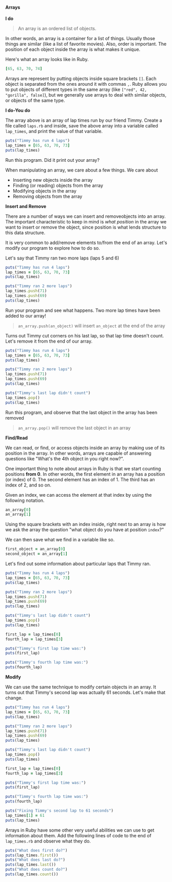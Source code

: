 #### Arrays

**I do**

> An array is an ordered list of objects.

In other words, an array is a container for a list of things. Usually those
things are similar (like a list of favorite movies). Also, order is important.
The position of each object inside the array is what makes it unique.

Here's what an array looks like in Ruby.

```ruby
[65, 63, 70, 74]
```

Arrays are represent by putting objects inside square brackets `[]`. Each object
is separated from the ones around it with commas `,`. Ruby allows you to put
objects of different types in the same array (like `["red", 42, "gorilla",
false]`), but we generally use arrays to deal with similar objects, or objects
of the same type.

**I do-You do**

The array above is an array of lap times run by our friend Timmy. Create a file
called `laps.rb` and inside, save the above array into a variable called
`lap_times`, and print the value of that variable.

```ruby
puts("Timmy has run 4 laps")
lap_times = [65, 63, 70, 73]
puts(lap_times)
```

Run this program. Did it print out your array?

When manipulating an array, we care about a few things. We care about

* Inserting new objects inside the array
* Finding (or reading) objects from the array
* Modifying objects in the array
* Removing objects from the array

**Insert and Remove**

There are a number of ways we can insert and removeobjects into an array. The
important characteristic to keep in mind is _what position_ in the array we want
to insert or remove the object, since position is what lends structure to this
data structure.

It is very common to add/remove elements to/from the end of an array. Let's
modify our program to explore how to do so.

Let's say that Timmy ran two more laps (laps 5 and 6)

```ruby
puts("Timmy has run 4 laps")
lap_times = [65, 63, 70, 73]
puts(lap_times)

puts("Timmy ran 2 more laps")
lap_times.push(71)
lap_times.push(69)
puts(lap_times)
```

Run your program and see what happens. Two more lap times have been added to
our array!

> `an_array.push(an_object)` will insert `an_object` at the end of the array

Turns out Timmy cut corners on his last lap, so that lap time doesn't count.
Let's remove it from the end of our array.

```ruby
puts("Timmy has run 4 laps")
lap_times = [65, 63, 70, 73]
puts(lap_times)

puts("Timmy ran 2 more laps")
lap_times.push(71)
lap_times.push(69)
puts(lap_times)

puts("Timmy's last lap didn't count")
lap_times.pop()
puts(lap_times)
```

Run this program, and observe that the last object in the array has been removed

> `an_array.pop()` will remove the last object in an array

**Find/Read**

We can read, or find, or access objects inside an array by making use of its
position in the array. In other words, arrays are capable of answering
questions like "What's the 4th object in you right now?".

One important thing to note about arrays in Ruby is that we start counting
positions **from 0**. In other words, the first element in an array has a
position (or index) of 0. The second element has an index of 1. The third has
an index of 2, and so on.

Given an index, we can access the element at that index by using the following
notation.

```ruby
an_array[0]
an_array[1]
```

Using the square brackets with an index inside, right next to an array is
how we ask the array the question "what object do you have at position `index`?"

We can then save what we find in a variable like so.

```ruby
first_object = an_array[0]
second_object = an_array[1]
```

Let's find out some information about particular laps that Timmy ran.

```ruby
puts("Timmy has run 4 laps")
lap_times = [65, 63, 70, 73]
puts(lap_times)

puts("Timmy ran 2 more laps")
lap_times.push(71)
lap_times.push(69)
puts(lap_times)

puts("Timmy's last lap didn't count")
lap_times.pop()
puts(lap_times)

first_lap = lap_times[0]
fourth_lap = lap_times[3]

puts("Timmy's first lap time was:")
puts(first_lap)

puts("Timmy's fourth lap time was:")
puts(fourth_lap)
```

**Modify**

We can use the same technique to modify certain objects in an array. It turns
out that Timmy's second lap was actually 61 seconds. Let's make that change.

```ruby
puts("Timmy has run 4 laps")
lap_times = [65, 63, 70, 73]
puts(lap_times)

puts("Timmy ran 2 more laps")
lap_times.push(71)
lap_times.push(69)
puts(lap_times)

puts("Timmy's last lap didn't count")
lap_times.pop()
puts(lap_times)

first_lap = lap_times[0]
fourth_lap = lap_times[3]

puts("Timmy's first lap time was:")
puts(first_lap)

puts("Timmy's fourth lap time was:")
puts(fourth_lap)

puts("Fixing Timmy's second lap to 61 seconds")
lap_times[1] = 61
puts(lap_times)
```

Arrays in Ruby have some other very useful abilities we can use to get
information about them. Add the following lines of code to the end of
`lap_times.rb` and observe what they do.

```ruby
puts("What does first do?")
puts(lap_times.first())
puts("What does last do?")
puts(lap_times.last())
puts("What does count do?")
puts(lap_times.count())
```
